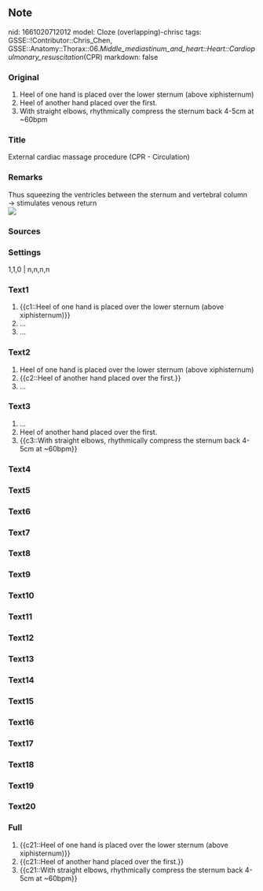 ## Note
nid: 1661020712012
model: Cloze (overlapping)-chrisc
tags: GSSE::!Contributor::Chris_Chen, GSSE::Anatomy::Thorax::06._Middle_mediastinum_and_heart::Heart::Cardiopulmonary_resuscitation_(CPR)
markdown: false

### Original
<ol>
  <li>Heel of one hand is placed over the lower sternum (above
  xiphisternum)
  <li>Heel of another hand placed over the first.
  <li>With straight elbows, rhythmically compress the sternum back
  4-5cm at ~60bpm
</ol>

### Title
<div class='toggle'>
  External cardiac massage procedure (CPR - Circulation)
</div>

### Remarks
<div>
  Thus squeezing the ventricles between the sternum and vertebral
  column → stimulates venous return
</div><a href= 
"http://127.0.0.1:64550/Cardiopulmonary%20resuscitation%20(CPR)%206141034506144475a9efe37338535628/Untitled.png"><img src="c4ce10cf03980f403f48a3c74b4aedbc848c1bd0.png"></a>

### Sources


### Settings
1,1,0 | n,n,n,n

### Text1
<ol>
  <li>{{c1::Heel of one hand is placed over the lower sternum
  (above xiphisternum)}}
  <li>...
  <li>...
</ol>

### Text2
<ol>
  <li>Heel of one hand is placed over the lower sternum (above
  xiphisternum)
  <li>{{c2::Heel of another hand placed over the first.}}
  <li>...
</ol>

### Text3
<ol>
  <li>...
  <li>Heel of another hand placed over the first.
  <li>{{c3::With straight elbows, rhythmically compress the sternum
  back 4-5cm at ~60bpm}}
</ol>

### Text4


### Text5


### Text6


### Text7


### Text8


### Text9


### Text10


### Text11


### Text12


### Text13


### Text14


### Text15


### Text16


### Text17


### Text18


### Text19


### Text20


### Full
<ol>
  <li>{{c21::Heel of one hand is placed over the lower sternum
  (above xiphisternum)}}
  <li>{{c21::Heel of another hand placed over the first.}}
  <li>{{c21::With straight elbows, rhythmically compress the
  sternum back 4-5cm at ~60bpm}}
</ol>
